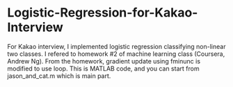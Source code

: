 # Logistic-Regression-for-Kakao-Interview
For Kakao interview, I implemented logistic regression classifying non-linear two classes.
I refered to homework #2 of machine learning class (Coursera, Andrew Ng).
From the homework, gradient update using fminunc is modified to use loop.
This is MATLAB code, and you can start from jason_and_cat.m which is main part.
